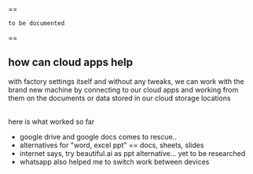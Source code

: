 ==
```
to be documented
```

==

## how can cloud apps help
with factory settings itself and without any tweaks,
we can work with the brand new machine by connecting to our cloud apps and working from them on the documents or data stored in our cloud storage locations

<br/>
here is what worked so far

* google drive and google docs comes to rescue.. 
* alternatives for "word, excel ppt" == docs, sheets, slides
* internet says, try beautiful.ai as ppt alternative... yet to be researched 
* whatsapp also helped me to switch work between devices

